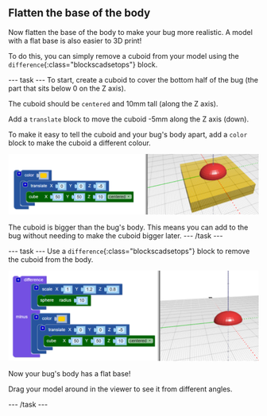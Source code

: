 ## Flatten the base of the body

Now flatten the base of the body to make your bug more realistic. A model with a flat base is also easier to 3D print!

To do this, you can simply remove a cuboid from your model using the `difference`{:class="blockscadsetops"} block.

--- task ---
To start, create a cuboid to cover the bottom half of the bug (the part that sits below 0 on the Z axis).

The cuboid should be `centered` and 10mm tall (along the Z axis).

Add a `translate` block to move the cuboid -5mm along the Z axis (down).

To make it easy to tell the cuboid and your bug's body apart, add a `color` block to make the cuboid a different colour.

![screenshot](images/bug-body-cuboid.png)

The cuboid is bigger than the bug's body. This means you can add to the bug without needing to make the cuboid bigger later. 
--- /task ---

--- task ---
Use a `difference`{:class="blockscadsetops"} block to remove the cuboid from the body. 

![screenshot](images/bug-difference.png)

Now your bug's body has a flat base!

Drag your model around in the viewer to see it from different angles. 

--- /task ---



  
